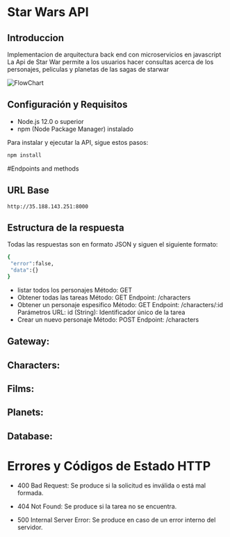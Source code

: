 # Star Wars API 
## Introduccion
Implementacion de arquitectura back end con microservicios en javascript 
La Api de Star War permite a los usuarios hacer consultas acerca de los personajes, peliculas y planetas 
de las sagas de starwar

![FlowChart](https://res.cloudinary.com/didzhs53d/image/upload/v1696267787/uyD3Ko0Zf0tv8Nia_aM6TUMAIiHuYOPAL_q0hmyn.png)
## Configuración y Requisitos

- Node.js 12.0 o superior
- npm (Node Package Manager) instalado

Para instalar y ejecutar la API, sigue estos pasos:

```bash
npm install
```
#Endpoints and methods
## URL Base 
```http://35.188.143.251:8000```
## Estructura de la respuesta
Todas las respuestas son en formato JSON y siguen el siguiente formato:

```bash 
{
 "error":false,
 "data":{}
}
 ```

- listar todos los personajes
  Método: GET
- Obtener todas las tareas
  Método: GET
Endpoint: /characters
- Obtener un personaje espesifico
  Método: GET
  Endpoint: /characters/:id
  Parámetros URL:
id (String): Identificador único de la tarea
- Crear un nuevo personaje 
  Método: POST
  Endpoint: /characters 



## Gateway: 

## Characters:

## Films:

## Planets:

## Database:

# Errores y Códigos de Estado HTTP

- 400 Bad Request: Se produce si la solicitud es inválida o está mal formada.

- 404 Not Found: Se produce si la tarea no se encuentra.

- 500 Internal Server Error: Se produce en caso de un error interno del servidor.
